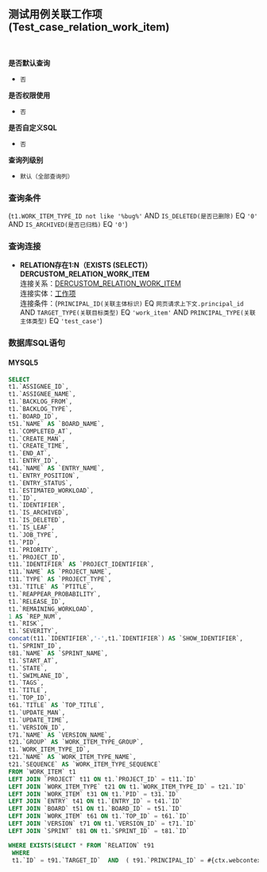 ## 测试用例关联工作项(Test_case_relation_work_item) <!-- {docsify-ignore-all} -->



<br>
<p class="panel-title"><b>是否默认查询</b></p>

* `否`

<p class="panel-title"><b>是否权限使用</b></p>

* `否`

<p class="panel-title"><b>是否自定义SQL</b></p>

* `否`

<p class="panel-title"><b>查询列级别</b></p>

* `默认（全部查询列）`



### 查询条件

(`t1.WORK_ITEM_TYPE_ID not like '%bug%'` AND `IS_DELETED(是否已删除)` EQ `'0'` AND `IS_ARCHIVED(是否已归档)` EQ `'0'`)



### 查询连接
* **RELATION存在1:N（EXISTS (SELECT)）DERCUSTOM_RELATION_WORK_ITEM**<br>
连接关系：[DERCUSTOM_RELATION_WORK_ITEM](der/DERCUSTOM_RELATION_WORK_ITEM)<br>
连接实体：[工作项](module/ProjMgmt/Work_item)<br>
连接条件：(`PRINCIPAL_ID(关联主体标识)` EQ `网页请求上下文.principal_id` AND `TARGET_TYPE(关联目标类型)` EQ `'work_item'` AND `PRINCIPAL_TYPE(关联主体类型)` EQ `'test_case'`)<br>


### 数据库SQL语句

#### MYSQL5

```sql
SELECT
t1.`ASSIGNEE_ID`,
t1.`ASSIGNEE_NAME`,
t1.`BACKLOG_FROM`,
t1.`BACKLOG_TYPE`,
t1.`BOARD_ID`,
t51.`NAME` AS `BOARD_NAME`,
t1.`COMPLETED_AT`,
t1.`CREATE_MAN`,
t1.`CREATE_TIME`,
t1.`END_AT`,
t1.`ENTRY_ID`,
t41.`NAME` AS `ENTRY_NAME`,
t1.`ENTRY_POSITION`,
t1.`ENTRY_STATUS`,
t1.`ESTIMATED_WORKLOAD`,
t1.`ID`,
t1.`IDENTIFIER`,
t1.`IS_ARCHIVED`,
t1.`IS_DELETED`,
t1.`IS_LEAF`,
t1.`JOB_TYPE`,
t1.`PID`,
t1.`PRIORITY`,
t1.`PROJECT_ID`,
t11.`IDENTIFIER` AS `PROJECT_IDENTIFIER`,
t11.`NAME` AS `PROJECT_NAME`,
t11.`TYPE` AS `PROJECT_TYPE`,
t31.`TITLE` AS `PTITLE`,
t1.`REAPPEAR_PROBABILITY`,
t1.`RELEASE_ID`,
t1.`REMAINING_WORKLOAD`,
1 AS `REP_NUM`,
t1.`RISK`,
t1.`SEVERITY`,
concat(t11.`IDENTIFIER`,'-',t1.`IDENTIFIER`) AS `SHOW_IDENTIFIER`,
t1.`SPRINT_ID`,
t81.`NAME` AS `SPRINT_NAME`,
t1.`START_AT`,
t1.`STATE`,
t1.`SWIMLANE_ID`,
t1.`TAGS`,
t1.`TITLE`,
t1.`TOP_ID`,
t61.`TITLE` AS `TOP_TITLE`,
t1.`UPDATE_MAN`,
t1.`UPDATE_TIME`,
t1.`VERSION_ID`,
t71.`NAME` AS `VERSION_NAME`,
t21.`GROUP` AS `WORK_ITEM_TYPE_GROUP`,
t1.`WORK_ITEM_TYPE_ID`,
t21.`NAME` AS `WORK_ITEM_TYPE_NAME`,
t21.`SEQUENCE` AS `WORK_ITEM_TYPE_SEQUENCE`
FROM `WORK_ITEM` t1 
LEFT JOIN `PROJECT` t11 ON t1.`PROJECT_ID` = t11.`ID` 
LEFT JOIN `WORK_ITEM_TYPE` t21 ON t1.`WORK_ITEM_TYPE_ID` = t21.`ID` 
LEFT JOIN `WORK_ITEM` t31 ON t1.`PID` = t31.`ID` 
LEFT JOIN `ENTRY` t41 ON t1.`ENTRY_ID` = t41.`ID` 
LEFT JOIN `BOARD` t51 ON t1.`BOARD_ID` = t51.`ID` 
LEFT JOIN `WORK_ITEM` t61 ON t1.`TOP_ID` = t61.`ID` 
LEFT JOIN `VERSION` t71 ON t1.`VERSION_ID` = t71.`ID` 
LEFT JOIN `SPRINT` t81 ON t1.`SPRINT_ID` = t81.`ID` 

WHERE EXISTS(SELECT * FROM `RELATION` t91 
 WHERE 
 t1.`ID` = t91.`TARGET_ID`  AND  ( t91.`PRINCIPAL_ID` = #{ctx.webcontext.principal_id}  AND  t91.`TARGET_TYPE` = 'work_item'  AND  t91.`PRINCIPAL_TYPE` = 'test_case' ) ) AND ( t1.WORK_ITEM_TYPE_ID not like '%bug%'  AND  t1.`IS_DELETED` = 0  AND  t1.`IS_ARCHIVED` = 0 )
```
